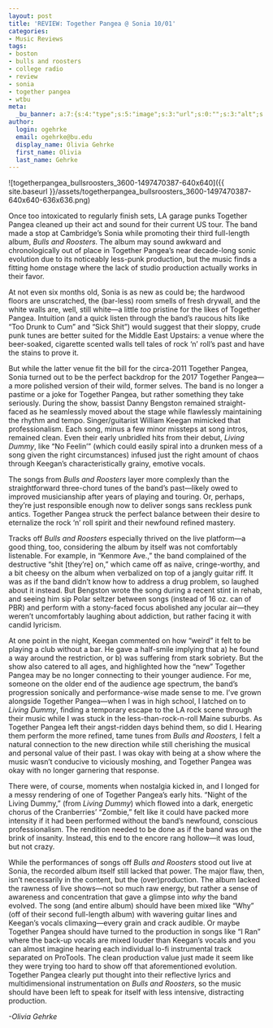 ```yaml
---
layout: post
title: 'REVIEW: Together Pangea @ Sonia 10/01'
categories:
- Music Reviews
tags:
- boston
- bulls and roosters
- college radio
- review
- sonia
- together pangea
- wtbu
meta:
  _bu_banner: a:7:{s:4:"type";s:5:"image";s:3:"url";s:0:"";s:3:"alt";s:0:"";s:7:"post_id";s:0:"";s:4:"html";s:0:"";s:8:"position";s:12:"contentWidth";s:7:"caption";s:0:"";}
author:
  login: ogehrke
  email: ogehrke@bu.edu
  display_name: Olivia Gehrke
  first_name: Olivia
  last_name: Gehrke
---
```

![togetherpangea_bullsroosters_3600-1497470387-640x640]({{ site.baseurl }}/assets/togetherpangea_bullsroosters_3600-1497470387-640x640-636x636.png)

Once too intoxicated to regularly finish sets, LA garage punks Together Pangea cleaned up their act and sound for their current US tour. The band made a stop at Cambridge’s Sonia while promoting their third full-length album, _Bulls and Roosters._ The album may sound awkward and chronologically out of place in Together Pangea’s near decade-long sonic evolution due to its noticeably less-punk production, but the music finds a fitting home onstage where the lack of studio production actually works in their favor.

At not even six months old, Sonia is as new as could be; the hardwood floors are unscratched, the (bar-less) room smells of fresh drywall, and the white walls are, well, still white—a little _too_ pristine for the likes of Together Pangea. Intuition (and a quick listen through the band’s raucous hits like “Too Drunk to Cum” and “Sick Shit”) would suggest that their sloppy, crude punk tunes are better suited for the Middle East Upstairs: a venue where the beer-soaked, cigarette scented walls tell tales of rock ‘n’ roll’s past and have the stains to prove it.

But while the latter venue fit the bill for the circa-2011 Together Pangea, Sonia turned out to be the perfect backdrop for the 2017 Together Pangea—a more polished version of their wild, former selves. The band is no longer a pastime or a joke for Together Pangea, but rather something they take seriously. During the show, bassist Danny Bengston remained straight-faced as he seamlessly moved about the stage while flawlessly maintaining the rhythm and tempo. Singer/guitarist William Keegan mimicked that professionalism. Each song, minus a few minor missteps at song intros, remained clean. Even their early unbridled hits from their debut, _Living Dummy_, like “No Feelin’” (which could easily spiral into a drunken mess of a song given the right circumstances) infused just the right amount of chaos through Keegan’s characteristically grainy, emotive vocals.

The songs from _Bulls and Roosters_ layer more complexly than the straightforward three-chord tunes of the band’s past—likely owed to improved musicianship after years of playing and touring. Or, perhaps, they’re just responsible enough now to deliver songs sans reckless punk antics. Together Pangea struck the perfect balance between their desire to eternalize the rock ‘n’ roll spirit and their newfound refined mastery.

Tracks off _Bulls and Roosters_ especially thrived on the live platform—a good thing, too, considering the album by itself was not comfortably listenable. For example, in “Kenmore Ave.,” the band complained of the destructive “shit \[they’re\] on,” which came off as naïve, cringe-worthy, and a bit cheesy on the album when verbalized on top of a jangly guitar riff. It was as if the band didn’t know how to address a drug problem, so laughed about it instead. But Bengston wrote the song during a recent stint in rehab, and seeing him sip Polar seltzer between songs (instead of 16 oz. can of PBR) and perform with a stony-faced focus abolished any jocular air—they weren’t uncomfortably laughing about addiction, but rather facing it with candid lyricism.

At one point in the night, Keegan commented on how “weird” it felt to be playing a club without a bar. He gave a half-smile implying that a) he found a way around the restriction, or b) was suffering from stark sobriety. But the show also catered to all ages, and highlighted how the “new” Together Pangea may be no longer connecting to their younger audience. For me, someone on the older end of the audience age spectrum, the band’s progression sonically and performance-wise made sense to me. I’ve grown alongside Together Pangea—when I was in high school, I latched on to _Living Dummy_, finding a temporary escape to the LA rock scene through their music while I was stuck in the less-than-rock-n-roll Maine suburbs. As Together Pangea left their angst-ridden days behind them, so did I. Hearing them perform the more refined, tame tunes from _Bulls and Roosters,_ I felt a natural connection to the new direction while still cherishing the musical and personal value of their past. I was okay with being at a show where the music wasn’t conducive to viciously moshing, and Together Pangea was okay with no longer garnering that response.

There were, of course, moments when nostalgia kicked in, and I longed for a messy rendering of one of Together Pangea’s early hits. “Night of the Living Dummy,” (from _Living Dummy_) which flowed into a dark, energetic chorus of the Cranberries’ “Zombie,” felt like it could have packed more intensity if it had been performed without the band’s newfound, conscious professionalism. The rendition needed to be done as if the band was on the brink of insanity. Instead, this end to the encore rang hollow—it was loud, but not crazy.

While the performances of songs off _Bulls and Roosters_ stood out live at Sonia, the recorded album itself still lacked that power. The major flaw, then, isn’t necessarily in the content, but the (over)production. The album lacked the rawness of live shows—not so much raw energy, but rather a sense of awareness and concentration that gave a glimpse into _why_ the band evolved. The song (and entire album) should have been mixed like “Why” (off of their second full-length album) with wavering guitar lines and Keegan’s vocals climaxing—every grain and crack audible. Or maybe Together Pangea should have turned to the production in songs like “I Ran” where the back-up vocals are mixed louder than Keegan’s vocals and you can almost imagine hearing each individual lo-fi instrumental track separated on ProTools. The clean production value just made it seem like they were trying too hard to show off that aforementioned evolution. Together Pangea clearly put thought into their reflective lyrics and multidimensional instrumentation on _Bulls and Roosters_, so the music should have been left to speak for itself with less intensive, distracting production.

_\-Olivia Gehrke_
